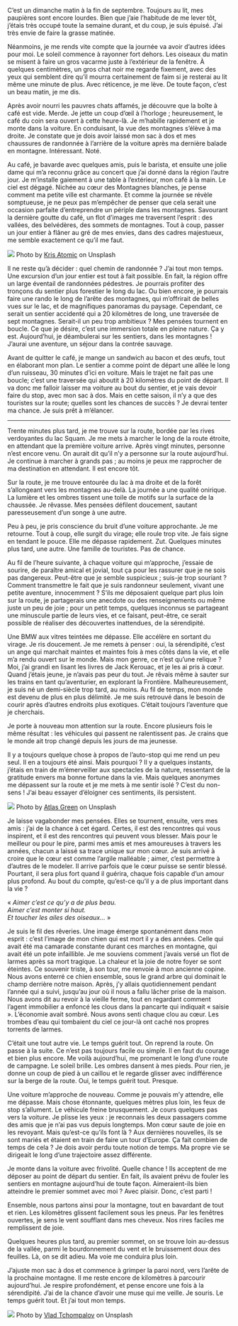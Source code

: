 <p class="lead">C’est un dimanche matin à la fin de septembre. Toujours au lit, mes paupières sont encore lourdes. Bien que j’aie l’habitude de me lever tôt, j’étais très occupé toute la semaine durant, et du coup, je suis épuisé. J’ai très envie de faire la grasse matinée.</p>

Néanmoins, je me rends vite compte que la journée va avoir d’autres idées pour moi. Le soleil commence à rayonner fort dehors. Les oiseaux du matin se misent à faire un gros vacarme juste à l’extérieur de la fenêtre. À quelques centimètres, un gros chat noir me regarde fixement, avec des yeux qui semblent dire qu’il mourra certainement de faim si je resterai au lit même une minute de plus. Avec réticence, je me lève. De toute façon, c’est un beau matin, je me dis.

Après avoir nourri les pauvres chats affamés, je découvre que la boîte à café est vide. Merde. Je jette un coup d’œil à l’horloge ; heureusement, le café du coin sera ouvert à cette heure-là. Je m’habille rapidement et je monte dans la voiture. En conduisant, la vue des montagnes s’élève à ma droite. Je constate que je dois avoir laissé mon sac à dos et mes chaussures de randonnée à l’arrière de la voiture après ma dernière balade en montagne. Intéressant. Noté.

Au café, je bavarde avec quelques amis, puis le barista, et ensuite une jolie dame qui m’a reconnu grâce au concert que j’ai donné dans la région l’autre jour. Je m’installe gaiement à une table à l’extérieur, mon café à la main. Le ciel est dégagé. Nichée au cœur des Montagnes blanches, je pense comment ma petite ville est charmante. Et comme la journée se révèle somptueuse, je ne peux pas m’empêcher de penser que cela serait une occasion parfaite d’entreprendre un périple dans les montagnes. Savourant la dernière goutte du café, un flot d’images me traversent l’esprit : des vallées, des belvédères, des sommets de montagnes. Tout à coup, passer un jour entier à flâner au gré de mes envies, dans des cadres majestueux, me semble exactement ce qu’il me faut.

<img src="https://davekobrenski.com/blog-photos/158566782367f4c8c.jpg?raw=true" class="img-responsive">
<span class="img-caption">Photo by <a href="https://unsplash.com/@krisatomic">Kris Atomic</a> on Unsplash</span>

Il ne reste qu’à décider : quel chemin de randonnée ? J’ai tout mon temps. Une excursion d’un jour entier est tout à fait possible. En fait, la région offre un large éventail de randonnées pédestres. Je pourrais profiter des tronçons du sentier plus forestier le long du lac. Ou bien encore, je pourrais faire une rando le long de l’arête des montagnes, qui m’offrirait de belles vues sur le lac, et de magnifiques panoramas du paysage. Cependant, ce serait un sentier accidenté qui a 20 kilomètres de long, une traversée de sept montagnes. Serait-il un peu trop ambitieux ? Mes pensées tournent en boucle. Ce que je désire, c’est une immersion totale en pleine nature. Ça y est. Aujourd’hui, je déambulerai sur les sentiers, dans les montagnes ! J’aurai une aventure, un séjour dans la contrée sauvage.

Avant de quitter le café, je mange un sandwich au bacon et des œufs, tout en élaborant mon plan. Le sentier a comme point de départ une allée le long d’un ruisseau, 30 minutes d’ici en voiture. Mais le trajet ne fait pas une boucle; c’est une traversée qui aboutit à 20 kilomètres du point de départ. Il va donc me falloir laisser ma voiture au bout du sentier, et je vais devoir faire du stop, avec mon sac à dos. Mais en cette saison, il n’y a que des touristes sur la route; quelles sont les chances de succès ? Je devrai tenter ma chance. Je suis prêt à m’élancer.

<hr class="sr-only">
<p class="divider"><span class="flower db-deco"></span></p>

Trente minutes plus tard, je me trouve sur la route, bordée par les rives verdoyantes du lac Squam. Je me mets à marcher le long de la route étroite, en attendant que la première voiture arrive. Après vingt minutes, personne n’est encore venu. On aurait dit qu’il n’y a personne sur la route aujourd’hui. Je continue à marcher à grands pas ; au moins je peux me rapprocher de ma destination en attendant. Il est encore tôt.

Sur la route, je me trouve entourée du lac à ma droite et de la forêt s’allongeant vers les montagnes au-delà. La journée a une qualité onirique. La lumière et les ombres tissent une toile de motifs sur la surface de la chaussée. Je rêvasse. Mes pensées défilent doucement, sautant paresseusement d’un songe à une autre. 

Peu à peu, je pris conscience du bruit d’une voiture approchante. Je me retourne. Tout à coup, elle surgit du virage; elle roule trop vite. Je fais signe en tendant le pouce. Elle me dépasse rapidement. Zut. Quelques minutes plus tard, une autre. Une famille de touristes. Pas de chance. 

Au fil de l’heure suivante, à chaque voiture qui m’approche, j’essaie de sourire, de paraître amical et jovial, tout ça pour les rassurer que je ne sois pas dangereux. Peut-être que je semble suspicieux ; suis-je trop souriant ? Comment transmettre le fait que je suis randonneur seulement, vivant une petite aventure, innocemment ? S’ils me déposaient quelque part plus loin sur la route, je partagerais une anecdote ou des renseignements ou même juste un peu de joie ; pour un petit temps, quelques inconnus se partageant une minuscule partie de leurs vies, et ce faisant, peut-être, ce serait possible de réaliser des découvertes inattendues, de la sérendipité.

Une BMW aux vitres teintées me dépasse. Elle accélère en sortant du virage. Je ris doucement. Je me remets à penser : oui, la sérendipité, c’est un ange qui marchait maintes et maintes fois à mes côtés dans la vie, et elle m’a rendu ouvert sur le monde. Mais mon genre, ce n’est qu’une relique ? Moi, j’ai grandi en lisant les livres de Jack Kerouac, et je les ai pris à cœur. Quand j’étais jeune, je n’avais pas peur du tout. Je rêvais même à sauter sur les trains en tant qu’aventurier, en explorant la Frontière. Malheureusement, je suis né un demi-siècle trop tard, au moins. Au fil de temps, mon monde est devenu de plus en plus délimité. Je me suis retrouvé dans le besoin de courir après d’autres endroits plus exotiques. C’était toujours l’aventure que je cherchais.

Je porte à nouveau mon attention sur la route. Encore plusieurs fois le même résultat : les véhicules qui passent ne ralentissent pas. Je crains que le monde ait trop changé depuis les jours de ma jeunesse. 

Il y a toujours quelque chose à propos de l’auto-stop qui me rend un peu seul. Il en a toujours été ainsi. Mais pourquoi ? Il y a quelques instants, j’étais en train de m’émerveiller aux spectacles de la nature, ressentant de la gratitude envers ma bonne fortune dans la vie. Mais quelques anonymes me dépassent sur la route et je me mets à me sentir isolé ? C’est du non-sens ! J’ai beau essayer d’éloigner ces sentiments, ils persistent. 

<img src="https://davekobrenski.com/blog-photos/atlas-green-VGOiY1gZZYg-unsplash-2.jpg?raw=true" class="img-responsive">
<span class="img-caption">Photo by <a href="https://unsplash.com/@atlas_green">Atlas Green</a> on Unsplash</span>

Je laisse vagabonder mes pensées. Elles se tournent, ensuite, vers mes amis : j’ai de la chance à cet égard. Certes, il est des rencontres qui vous inspirent, et il est des rencontres qui peuvent vous blesser. Mais pour le meilleur ou pour le pire, parmi mes amis et mes amoureuses à travers les années, chacun a laissé sa trace unique sur mon cœur. Je suis arrivé à croire que le cœur est comme l’argile malléable ; aimer, c’est permettre à d’autres de le modeler. Il arrive parfois que le cœur puisse se sentir blessé. Pourtant, il sera plus fort quand il guérira, chaque fois capable d’un amour plus profond. Au bout du compte, qu’est-ce qu’il y a de plus important dans la vie ? 

« *Aimer c’est ce qu’y a de plus beau.  
Aimer c’est monter si haut.  
Et toucher les ailes des oiseaux...* »

Je suis le fil des rêveries. Une image émerge spontanément dans mon esprit : c’est l’image de mon chien qui est mort il y a des années. Celle qui avait été ma camarade constante durant ces marches en montagne, qui avait été un pote infaillible. Je me souviens comment j’avais versé un flot de larmes après sa mort tragique. La chaleur et la joie de notre foyer se sont éteintes. Ce souvenir triste, à son tour, me renvoie à mon ancienne copine. Nous avons enterré ce chien ensemble, sous le grand arbre qui dominait le champ derrière notre maison. Après, j’y allais quotidiennement pendant l’année qui a suivi, jusqu’au jour où il nous a fallu lâcher prise de la maison. Nous avons dit au revoir à la vieille ferme, tout en regardant comment l’agent immobilier a enfoncé les clous dans la pancarte qui indiquait « saisie ». L’économie avait sombré. Nous avons senti chaque clou au cœur. Les trombes d’eau qui tombaient du ciel ce jour-là ont caché nos propres torrents de larmes.

C’était une tout autre vie. Le temps guérit tout. On reprend la route. On passe à la suite. Ce n’est pas toujours facile ou simple. Il en faut du courage et bien plus encore. Me voilà aujourd’hui, me promenant le long d’une route de campagne. Le soleil brille. Les ombres dansent à mes pieds. Pour rien, je donne un coup de pied à un caillou et le regarde glisser avec indifférence sur la berge de la route. Oui, le temps guérit tout. Presque.

Une voiture m’approche de nouveau. Comme je pouvais m’y attendre, elle me dépasse. Mais chose étonnante, quelques mètres plus loin, les feux de stop s’allument. Le véhicule freine brusquement. Je cours quelques pas vers la voiture. Je plisse les yeux : je reconnais les deux passagers comme des amis que je n’ai pas vus depuis longtemps. Mon cœur saute de joie en les revoyant. Mais qu’est-ce qu’ils font là ? Aux dernières nouvelles, ils se sont mariés et étaient en train de faire un tour d’Europe. Ça fait combien de temps de cela ? Je dois avoir perdu toute notion de temps. Ma propre vie se dirigeait le long d’une trajectoire assez différente.

Je monte dans la voiture avec frivolité. Quelle chance ! Ils acceptent de me déposer au point de départ du sentier. En fait, ils avaient prévu de fouler les sentiers en montagne aujourd’hui de toute façon. Aimeraient-ils bien atteindre le premier sommet avec moi ? Avec plaisir. Donc, c’est parti ! 

Ensemble, nous partons ainsi pour la montagne, tout en bavardant de tout et rien. Les kilomètres glissent facilement sous les pneus. Par les fenêtres ouvertes, je sens le vent soufflant dans mes cheveux. Nos rires faciles me remplissent de joie.

Quelques heures plus tard, au premier sommet, on se trouve loin au-dessus de la vallée, parmi le bourdonnement du vent et le bruissement doux des feuilles. Là, on se dit adieu. Ma voie me conduira plus loin.

J’ajuste mon sac à dos et commence à grimper la paroi nord, vers l’arête de la prochaine montagne. Il me reste encore de kilomètres à parcourir aujourd’hui. Je respire profondément, et pense encore une fois à la sérendipité. J’ai de la chance d’avoir une muse qui me veille. Je souris. Le temps guérit tout. Et j’ai tout mon temps.

<img src="https://davekobrenski.com/blog-photos/vlad-tchompalov-C-J9RUbKnDg-unsplash-2.jpg?raw=true" class="img-responsive">
<span class="img-caption">Photo by <a href="https://unsplash.com/@tchompalov">Vlad Tchompalov</a> on Unsplash</span>
